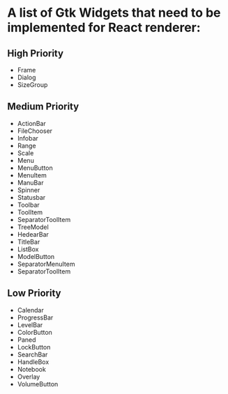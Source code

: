 # A list of Gtk Widgets that need to be implemented for React renderer:

## High Priority

- Frame
- Dialog
- SizeGroup

## Medium Priority

- ActionBar
- FileChooser
- Infobar
- Range
- Scale
- Menu
- MenuButton
- MenuItem
- ManuBar
- Spinner
- Statusbar
- Toolbar
- ToolItem
- SeparatorToolItem
- TreeModel
- HedearBar
- TitleBar
- ListBox
- ModelButton
- SeparatorMenuItem
- SeparatorToolItem

## Low Priority

- Calendar
- ProgressBar
- LevelBar
- ColorButton
- Paned
- LockButton
- SearchBar
- HandleBox
- Notebook
- Overlay
- VolumeButton

